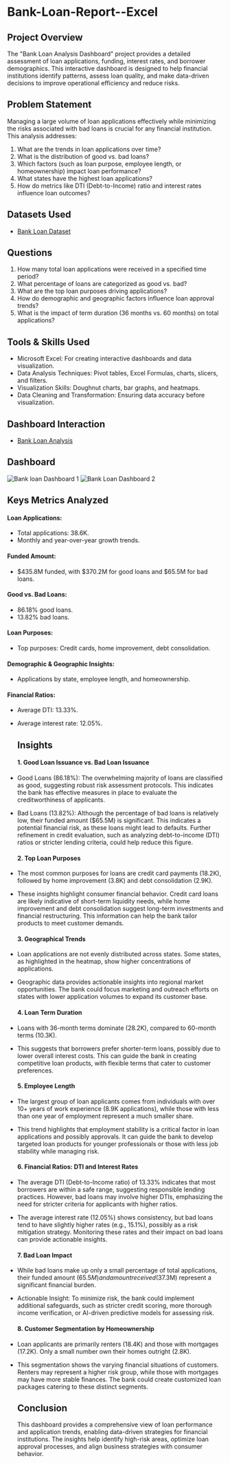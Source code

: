 # Bank-Loan-Report--Excel
## Project Overview
The "Bank Loan Analysis Dashboard" project provides a detailed assessment of loan applications, funding, interest rates, and borrower demographics. This interactive dashboard is designed to help financial institutions identify patterns, assess loan quality, and make data-driven decisions to improve operational efficiency and reduce risks.
## Problem Statement
Managing a large volume of loan applications effectively while minimizing the risks associated with bad loans is crucial for any financial institution. This analysis addresses:

1. What are the trends in loan applications over time?
2. What is the distribution of good vs. bad loans?
3. Which factors (such as loan purpose, employee length, or homeownership) impact loan performance?
4. What states have the highest loan applications?
5. How do metrics like DTI (Debt-to-Income) ratio and interest rates influence loan outcomes?
## Datasets Used
- <a href="https://github.com/akhilanm123/Bank-Loan-Analysis--Excel/blob/main/bankloandata.xlsx">Bank Loan Dataset </a>
## Questions
1. How many total loan applications were received in a specified time period?  
2. What percentage of loans are categorized as good vs. bad?   
3. What are the top loan purposes driving applications?   
4. How do demographic and geographic factors influence loan approval trends?    
5. What is the impact of term duration (36 months vs. 60 months) on total applications?

## Tools & Skills Used
- Microsoft Excel: For creating interactive dashboards and data visualization.
- Data Analysis Techniques: Pivot tables, Excel Formulas, charts, slicers, and filters.
- Visualization Skills: Doughnut charts, bar graphs, and heatmaps.
- Data Cleaning and Transformation: Ensuring data accuracy before visualization.

## Dashboard Interaction
- <a href="https://github.com/akhilanm123/Bank-Loan-Analysis--Excel/blob/main/bankloandata_dashboard.xlsx">Bank Loan Analysis </a>
## Dashboard
![Bank loan Dashboard 1](https://github.com/user-attachments/assets/fc3335ab-8cbf-444d-8625-407535446d9e)
![Bank Loan Dashboard 2](https://github.com/user-attachments/assets/60b3570e-3f3f-4197-b9ab-d027af3800b2)

## Keys Metrics Analyzed
#### Loan Applications:
- Total applications: 38.6K.
- Monthly and year-over-year growth trends.
#### Funded Amount: 
- $435.8M funded, with $370.2M for good loans and $65.5M for bad loans.
#### Good vs. Bad Loans:
- 86.18% good loans.
- 13.82% bad loans.
#### Loan Purposes:
- Top purposes: Credit cards, home improvement, debt consolidation.
#### Demographic & Geographic Insights:
- Applications by state, employee length, and homeownership.
#### Financial Ratios:
- Average DTI: 13.33%.
- Average interest rate: 12.05%.

  ## Insights
  #### 1. Good Loan Issuance vs. Bad Loan Issuance
- Good Loans (86.18%): The overwhelming majority of loans are classified as good, suggesting robust risk assessment protocols. This indicates the bank has effective measures in place to evaluate the creditworthiness of applicants.
- Bad Loans (13.82%): Although the percentage of bad loans is relatively low, their funded amount ($65.5M) is significant. This indicates a potential financial risk, as these loans might lead to defaults. Further refinement in credit evaluation, such as analyzing debt-to-income (DTI) ratios or stricter lending criteria, could help reduce this figure.
  #### 2. Top Loan Purposes
- The most common purposes for loans are credit card payments (18.2K), followed by home improvement (3.8K) and debt consolidation (2.9K).
- These insights highlight consumer financial behavior. Credit card loans are likely indicative of short-term liquidity needs, while home improvement and debt consolidation suggest long-term investments and financial restructuring. This information can help the bank tailor products to meet customer demands.
  #### 3. Geographical Trends
- Loan applications are not evenly distributed across states. Some states, as highlighted in the heatmap, show higher concentrations of applications.
- Geographic data provides actionable insights into regional market opportunities. The bank could focus marketing and outreach efforts on states with lower application volumes to expand its customer base.
  #### 4. Loan Term Duration
- Loans with 36-month terms dominate (28.2K), compared to 60-month terms (10.3K).
- This suggests that borrowers prefer shorter-term loans, possibly due to lower overall interest costs. This can guide the bank in creating competitive loan products, with flexible terms that cater to customer preferences.
  #### 5. Employee Length
- The largest group of loan applicants comes from individuals with over 10+ years of work experience (8.9K applications), while those with less than one year of employment represent a much smaller share.
- This trend highlights that employment stability is a critical factor in loan applications and possibly approvals. It can guide the bank to develop targeted loan products for younger professionals or those with less job stability while managing risk.
  #### 6. Financial Ratios: DTI and Interest Rates
- The average DTI (Debt-to-Income ratio) of 13.33% indicates that most borrowers are within a safe range, suggesting responsible lending practices. However, bad loans may involve higher DTIs, emphasizing the need for stricter criteria for applicants with higher ratios.
- The average interest rate (12.05%) shows consistency, but bad loans tend to have slightly higher rates (e.g., 15.1%), possibly as a risk mitigation strategy. Monitoring these rates and their impact on bad loans can provide actionable insights.
  #### 7. Bad Loan Impact
- While bad loans make up only a small percentage of total applications, their funded amount ($65.5M) and amount received ($37.3M) represent a significant financial burden.
- Actionable Insight: To minimize risk, the bank could implement additional safeguards, such as stricter credit scoring, more thorough income verification, or AI-driven predictive models for assessing risk.
  #### 8. Customer Segmentation by Homeownership
- Loan applicants are primarily renters (18.4K) and those with mortgages (17.2K). Only a small number own their homes outright (2.8K).
- This segmentation shows the varying financial situations of customers. Renters may represent a higher risk group, while those with mortgages may have more stable finances. The bank could create customized loan packages catering to these distinct segments.
  ## Conclusion
  This dashboard provides a comprehensive view of loan performance and application trends, enabling data-driven strategies for financial institutions. The insights help identify high-risk areas, optimize loan approval processes, and align business strategies with consumer behavior.





